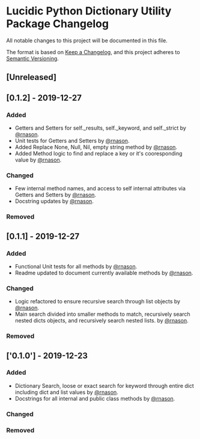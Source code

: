 # Lucidic Python Dictionary Utility Package Changelog

All notable changes to this project will be documented in this file.

The format is based on [Keep a Changelog](https://keepachangelog.com/en/1.0.0/),
and this project adheres to [Semantic Versioning](https://semver.org/spec/v2.0.0.html).

## [Unreleased]

## [0.1.2] - 2019-12-27

### Added

- Getters and Setters for self._results, self._keyword, and self._strict by [@rnason](https://github.com/rnason).
- Unit tests for Getters and Setters by [@rnason](https://github.com/rnason).
- Added Replace None, Null, Nil, empty string method by [@rnason](https://github.com/rnason).
- Added Method logic to find and replace a key or it's cooresponding value by [@rnason](https://github.com/rnason).

### Changed

- Few internal method names, and access to self internal attributes via Getters and Setters by [@rnason](https://github.com/rnason).
- Docstring updates by [@rnason](https://github.com/rnason).

### Removed

<!-- markdownlint-disable MD024 -->
## [0.1.1] - 2019-12-27

### Added

- Functional Unit tests for all methods by [@rnason](https://github.com/rnason).
- Readme updated to document currently available methods by [@rnason](https://github.com/rnason).

### Changed

- Logic refactored to ensure recursive search through list objects by [@rnason](https://github.com/rnason).
- Main search divided into smaller methods to match, recursively search nested dicts objects, and recursively search nested lists. by [@rnason](https://github.com/rnason).

### Removed

<!-- markdownlint-disable MD024 -->
## ['0.1.0'] - 2019-12-23

### Added

- Dictionary Search, loose or exact search for keyword through entire dict including dict and list values by [@rnason](https://github.com/rnason).
- Docstrings for all internal and public class methods by [@rnason](https://github.com/rnason).

### Changed

### Removed
